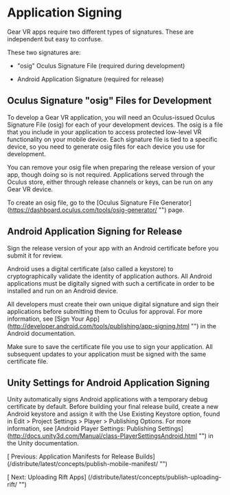 
  
  
  
  
  
  
# Application Signing
  
   
Gear VR apps require two different types of signatures. These are independent but easy to confuse.
   
These two signatures are:
   
   
- "osig" Oculus Signature File (required during development)
   
- Android Application Signature (required for release)
   
   
   
## Oculus Signature "osig" Files for Development
   
To develop a Gear VR application, you will need an Oculus-issued Oculus Signature File (osig) for each of your development devices. The osig is a file that you include in your application to access protected low-level VR functionality on your mobile device. Each signature file is tied to a specific device, so you need to generate osig files for each device you use for development.
   
You can remove your osig file when preparing the release version of your app, though doing so is not required. Applications served through the Oculus store, either through release channels or keys, can be run on any Gear VR device.
   
To create an osig file, go to the 
[Oculus Signature File Generator]
(https://dashboard.oculus.com/tools/osig-generator/ "")
   page.
   
   
   
## Android Application Signing for Release
   
Sign the release version of your app with an Android certificate before you submit it for review.
   
Android uses a digital certificate (also called a keystore) to cryptographically validate the identity of application authors. All Android applications must be digitally signed with such a certificate in order to be installed and run on an Android device.
   
All developers must create their own unique digital signature and sign their applications before submitting them to Oculus for approval. For more information, see 
[Sign Your App]
(http://developer.android.com/tools/publishing/app-signing.html "")
   in the Android documentation.
   
Make sure to save the certificate file you use to sign your application. All subsequent updates to your application must be signed with the same certificate file.
   
   
   
## Unity Settings for Android Application Signing
   
Unity automatically signs Android applications with a temporary debug certificate by default. Before building your final release build, create a new Android keystore and assign it with the Use Existing Keystore option, found in Edit > Project Settings > Player > Publishing Options. For more information, see 
[Android Player Settings: Publishing Settings]
(http://docs.unity3d.com/Manual/class-PlayerSettingsAndroid.html "")
   in the Unity documentation.
   
  
  
  
  
  
   
[
   Previous: Application Manifests for Release Builds]
(/distribute/latest/concepts/publish-mobile-manifest/ "")
  
  
  
   
[
   Next: Uploading Rift Apps]
(/distribute/latest/concepts/publish-uploading-rift/ "")
  
  
  
  
  
  
